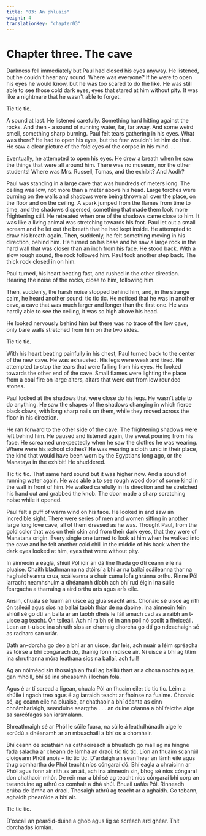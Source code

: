 ```yaml
---
title: "03: An phluais"
weight: 4
translationKey: "chapter03"
---
```


# Chapter three. The cave

Darkness fell immediately but Paul had closed his eyes anyway. He listened, but he couldn't hear any sound. Where was everyone? If he were to open his eyes he would know, but he was too scared to do the like. He was still able to see those cold dark eyes, eyes that stared at him without pity. It was like a nightmare that he wasn't able to forget.

Tic tic tic.

A sound at last. He listened carefully. Something hard hitting against the rocks. And then - a sound of running water, far, far away. And some weird smell, something sharp burning. Paul felt tears gathering in his eyes. What was there? He had to open his eyes, but the fear wouldn't let him do that. He saw a clear picture of the fold eyes of the corpse in his mind. . .

Eventually, he attempted to open his eyes. He drew a breath when he saw the things that were all around him. There was no museum, nor the other students! Where was Mrs. Russell, Tomas, and the exhibit? And Aodh?

Paul was standing in a large cave that was hundreds of meters long. The ceiling was low, not more than a meter above his head. Large torches were burning on the walls and shadows were being thrown all over the place, on the floor and on the ceiling. A spark jumped from the flames from time to time, and the shadows dispersed, something that made them look more frightening still. He retreated when one of the shadows came close to him. It was like a living animal was stretching towards his foot. Paul let out a small scream and he let out the breath that he had kept inside. He attempted to draw his breath again. Then, suddenly, he felt something moving in his direction, behind him. He turned on his base and he saw a large rock in the hard wall that was closer than an inch from his face. He stood back. With a slow rough sound, the rock followed him.  Paul took another step back. The thick rock closed in on him.

Paul turned, his heart beating fast, and rushed in the other direction. Hearing the noise of the rocks, close to him, following him.

Then, suddenly, the harsh noise stopped behind him, and, in the strange calm, he heard another sound: tic tic tic. He noticed that he was in another cave, a cave that was much larger and longer than the first one. He was hardly able to see the ceiling, it was so high above his head.

He looked nervously behind him but there was no trace of the low cave, only bare walls stretched from him on the two sides.

Tic tic tic.

With his heart beating painfully in his chest, Paul turned back to the center of the new cave. He was exhausted. His legs were weak and tired. He attempted to stop the tears that were falling from his eyes. He looked towards the other end of the cave. Small flames were lighting the place from a coal fire on large alters, altars that were cut from low rounded stones.

Paul looked at the shadows that were close do his legs. He wasn't able to do anything. He saw the shapes of the shadows changing in which fierce black claws, with long sharp nails on them, while they moved across the floor in his direction.

He ran forward to the other side of the cave. The frightening shadows were left behind him. He paused and listened again, the sweat pouring from his face. He screamed unexpectedly when he saw the clothes he was wearing. Where were his school clothes? He was wearing a cloth tunic in their place, the kind that would have been worn by the Egyptians long ago, or the Manataya in the exhibit! He shuddered.

Tic tic tic. That same hard sound but it was higher now. And a sound of running water again. He was able a to see rough wood door of some kind in the wall in front of him. He walked carefully in its direction and he stretched his hand out and grabbed the knob. The door made a sharp scratching noise while it opened.

Paul felt a puff of warm wind on his face. He looked in and saw an incredible sight. There were series of men and women sitting in another large long love cave, all of them dressed as he was. Thought Paul, from the gold color that was on their skin and from their dark eyes, that they were of Manatana origin. Every single one turned to look at him when he walked into the cave and he felt another cold chill in the middle of his back when the dark eyes looked at him, eyes that were without pity.

In ainneoin a eagla, shiúil Pól idir an dá líne fhada go dtí ceann eile na pluaise. Chaith bladhmanna na dtóirsí a bhí ar na ballaí scáileanna thar na haghaidheanna crua, scáileanna a chuir cuma lofa ghránna orthu. Rinne Pól iarracht neamhshuim a dhéanamh díobh ach bhí rud éigin ina súile feargacha a tharraing a aird orthu arís agus arís eile.

Ansin, chuala sé fuaim an uisce ag gluaiseacht arís. Chonaic sé uisce ag rith ón tsíleáil agus síos na ballaí taobh thiar de na daoine. Ina ainneoin féin shiúil sé go dtí an balla ar an taobh dheis le fáil amach cad as a raibh an t-uisce ag teacht. Ón tsíleáil. Ach ní raibh sé in ann poll nó scoilt a fheiceáil. Lean an t-uisce ina shruth síos an charraig dhorcha go dtí go ndeachaigh sé as radharc san urlár.

Dath an-dorcha go deo a bhí ar an uisce, dar leis, ach nuair a léim spréacha as tóirse a bhí cóngarach dó, tháinig fonn múisce air. Ní uisce a bhí ag titim ina shruthanna móra leathana síos na ballaí, ach fuil!

Ag an nóiméad sin thosaigh an fhuil ag bailiú thart ar a chosa nochta agus, gan mhoill, bhí sé ina sheasamh i lochán fola.

Agus é ar tí scread a ligean, chuala Pól an fhuaim eile: tic tic tic. Léim a shúile i ngach treo agus é ag iarraidh teacht ar fhoinse na fuaime. Chonaic sé, ag ceann eile na pluaise, ar chathaoir a bhí déanta as cinn chnámharlaigh, seanduine seargtha . . . an duine céanna a bhí feicthe aige sa sarcófagas san iarsmalann.

Bhreathnaigh sé ar Phól le súile fuara, na súile á leathdhúnadh aige le scrúdú a dhéanamh ar an mbuachaill a bhí os a chomhair.

Bhí ceann de sciatháin na cathaoireach á bhualadh go mall ag na hingne fada salacha ar cheann de lámha an draoi: tic tic tic. Líon an fhuaim scanrúil cloigeann Phóil anois – tic tic tic. D'ardaigh an seanfhear an lámh eile agus thug comhartha do Phól teacht níos cóngaraí dó. Bhí eagla a chraicinn ar Phól agus fonn air rith as an áit, ach ina ainneoin sin, bhog sé níos cóngaraí don chathaoir mhór. De réir mar a bhí sé ag teacht níos cóngaraí bhí corp an tseanduine ag athrú os comhair a dhá shúl. Bhuail uafás Pól. Rinneadh crúba de lámha an draoi. Thosaigh athrú ag teacht ar a aghaidh. Go tobann, aghaidh phearóide a bhí air.

Tic tic tic.

D'oscail an pearóid-duine a ghob agus lig sé scréach ard ghéar. Thit dorchadas iomlán.

